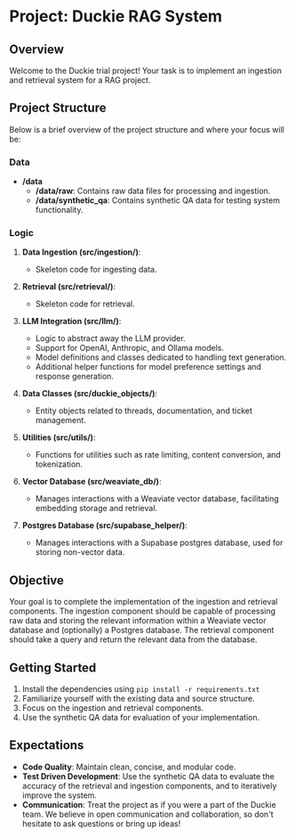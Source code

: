 # Project: Duckie RAG System

## Overview

Welcome to the Duckie trial project! Your task is to implement an ingestion and retrieval system for a RAG project.

## Project Structure

Below is a brief overview of the project structure and where your focus will be:

### Data

- **/data**
  - **/data/raw**: Contains raw data files for processing and ingestion.
  - **/data/synthetic_qa**: Contains synthetic QA data for testing system functionality.

### Logic

1. **Data Ingestion (src/ingestion/)**:
   - Skeleton code for ingesting data.

2. **Retrieval (src/retrieval/)**:
   - Skeleton code for retrieval.

3. **LLM Integration (src/llm/)**:
   - Logic to abstract away the LLM provider.
   - Support for OpenAI, Anthropic, and Ollama models.
   - Model definitions and classes dedicated to handling text generation.
   - Additional helper functions for model preference settings and response generation.

4. **Data Classes (src/duckie_objects/)**:
   - Entity objects related to threads, documentation, and ticket management.

5. **Utilities (src/utils/)**:
   - Functions for utilities such as rate limiting, content conversion, and tokenization.

6. **Vector Database (src/weaviate_db/)**:
   - Manages interactions with a Weaviate vector database, facilitating embedding storage and retrieval.

7. **Postgres Database (src/supabase_helper/)**:
   - Manages interactions with a Supabase postgres database, used for storing non-vector data.

## Objective

Your goal is to complete the implementation of the ingestion and retrieval components. The ingestion component should be capable of processing raw data and storing the relevant information within a Weaviate vector database and (optionally) a Postgres database. The retrieval component should take a query and return the relevant data from the database.

## Getting Started
1. Install the dependencies using `pip install -r requirements.txt`
2. Familiarize yourself with the existing data and source structure.
3. Focus on the ingestion and retrieval components.
4. Use the synthetic QA data for evaluation of your implementation.

## Expectations
- **Code Quality**: Maintain clean, concise, and modular code.
- **Test Driven Development**: Use the synthetic QA data to evaluate the accuracy of the retrieval and ingestion components, and to iteratively improve the system.
- **Communication**: Treat the project as if you were a part of the Duckie team. We believe in open communication and collaboration, so don't hesitate to ask questions or bring up ideas!
